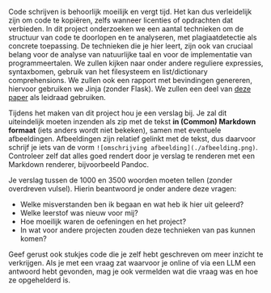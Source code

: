 Code schrijven is behoorlijk moeilijk en vergt tijd.
Het kan dus verleidelijk zijn om code te kopiëren, zelfs wanneer licenties of opdrachten dat verbieden.
In dit project onderzoeken we een aantal technieken om de structuur van code te doorlopen en te analyseren, met plagiaatdetectie als concrete toepassing.
De technieken die je hier leert, zijn ook van cruciaal belang voor de analyse van natuurlijke taal en voor de implementatie van programmeertalen.
We zullen kijken naar onder andere reguliere expressies, syntaxbomen, gebruik van het filesysteem en list/dictionary comprehensions.
We zullen ook een rapport met bevindingen genereren, hiervoor gebruiken we Jinja (zonder Flask).
We zullen een deel van [deze paper](https://www.csse.canterbury.ac.nz/research/reports/HonsReps/2015/hons_1508.pdf) als leidraad gebruiken.

Tijdens het maken van dit project hou je een verslag bij.
Je zal dit uiteindelijk moeten inzenden als zip met de tekst **in (Common) Markdown formaat** (iets anders wordt niet bekeken), samen met eventuele afbeeldingen.
Afbeeldingen zijn relatief gelinkt met de tekst, dus daarvoor schrijf je iets van de vorm `![omschrijving afbeelding](./afbeelding.png)`.
Controleer zelf dat alles goed rendert door je verslag te renderen met een Markdown renderer, bijvoorbeeld Pandoc.

Je verslag tussen de 1000 en 3500 woorden moeten tellen (zonder overdreven vulsel).
Hierin beantwoord je onder andere deze vragen:

- Welke misverstanden ben ik begaan en wat heb ik hier uit geleerd?
- Welke leerstof was nieuw voor mij?
- Hoe moeilijk waren de oefeningen en het project?
- In wat voor andere projecten zouden deze technieken van pas kunnen komen?

Geef gerust ook stukjes code die je zelf hebt geschreven om meer inzicht te verkrijgen.
Als je met een vraag zat waarvoor je online of via een LLM een antwoord hebt gevonden, mag je ook vermelden wat die vraag was en hoe ze opgehelderd is.
